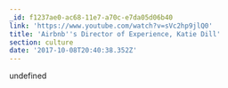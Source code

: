 ```yaml
---
_id: f1237ae0-ac68-11e7-a70c-e7da05d06b40
link: 'https://www.youtube.com/watch?v=sVc2hp9jlQ0'
title: 'Airbnb''s Director of Experience, Katie Dill'
section: culture
date: '2017-10-08T20:40:38.352Z'
---
```

undefined
